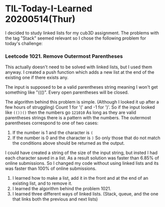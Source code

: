# TIL-Today-I-Learned 20200514(Thur)

I decided to study linked lists for my cub3D assignment.
The problems with the tag "Stack" seemed relevant so I chose the following problem for today's challenge:

### Leetcode 1021. Remove Outermost Parentheses

This actually doesn't need to be solved with linked lists, but I used them anyway.
I created a push function which adds a new list at the end of the existing one if there exists any.

The input is supposed to be a valid parentheses string meaning I won't get something like "((()".
Every open parentheses will be closed.

The algorithm behind this problem is simple. (Although I looked it up after a few hours of struggling)
Count 1 for '(' and -1 for ')'.
So if the input looked like `(())()`
then the numbers go `121010`
As long as they are valid parentheses strings there is a pattern with the numbers.
The outermost parentheses correspond to one of two cases:
1. If the number is 1 and the character is `(`
2. If the number is 0 and the character is `)`
So only those that do not match the conditions above should be returned as the output.

I could have created a string of the size of the input string,
but insted I had each character saved in a list.
As a result solution was faster than 6.85% of online submissions.
So I changed my code without using linked lists and its was faster than 100% of online submissions.

1. I learned how to make a list, add it in the front and at the end of an existing list, and to remove it.
2. I learned the algorithm behind the problem 1021.
3. I learned three different ways of linked lists. (Stack, queue, and the one that links both the previous and next lists)
